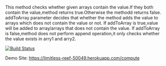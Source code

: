This method checks whether given arrays contain the value.If they both contain the value,method returns true.Otherwise the methodd returns false.
addToArray parameter decides that whether the method adds the value to arrays which does not contain the value or not.
If addToArray is true,value will be added to array/arrays that does not contain the value.
If addToArray is false,method does not perform append operation,it only checks whether the value exists in arry1 and arry2.

		
[![Build Status](https://travis-ci.org/togayyazar/myDemoApp.svg?branch=master)](https://travis-ci.org/togayyazar/myDemoApp)

Demo Site: https://limitless-reef-50049.herokuapp.com/compute
